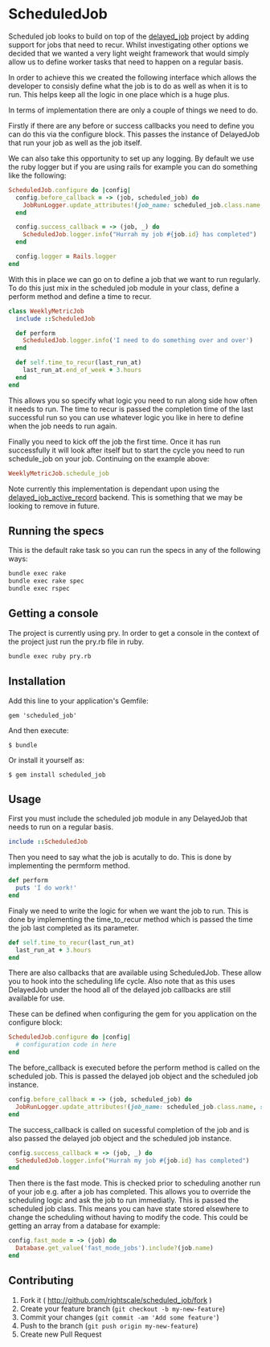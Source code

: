 # ScheduledJob

Scheduled job looks to build on top of the [delayed_job](https://github.com/collectiveidea/delayed_job) project by adding support for jobs that need to recur. Whilst investigating other options we decided that we wanted a very light weight framework that would simply allow us to define worker tasks that need to happen on a regular basis.

In order to achieve this we created the following interface which allows the developer to consisly define what the job is to do as well as when it is to run. This helps keep all the logic in one place which is a huge plus.

In terms of implementation there are only a couple of things we need to do.

Firstly if there are any before or success callbacks you need to define you can do this via the configure block. This passes the instance of DelayedJob that run your job as well as the job itself.

We can also take this opportunity to set up any logging. By default we use the ruby logger but if you are using rails for example you can do something like the following:

```ruby
ScheduledJob.configure do |config|
  config.before_callback = -> (job, scheduled_job) do
    JobRunLogger.update_attributes!(job_name: scheduled_job.class.name, started_at: Time.now.utc)
  end

  config.success_callback = -> (job, _) do
    ScheduledJob.logger.info("Hurrah my job #{job.id} has completed")
  end

  config.logger = Rails.logger
end
```

With this in place we can go on to define a job that we want to run regularly. To do this just mix in the scheduled job module in your class, define a perform method and define a time to recur.

```ruby
class WeeklyMetricJob
  include ::ScheduledJob

  def perform
    ScheduledJob.logger.info('I need to do something over and over')
  end

  def self.time_to_recur(last_run_at)
    last_run_at.end_of_week + 3.hours
  end
end
```

This allows you so specify what logic you need to run along side how often it needs to run. The time to recur is passed the completion time of the last successful run so you can use whatever logic you like in here to define when the job needs to run again.

Finally you need to kick off the job the first time. Once it has run successfully it will look after itself but to start the cycle you need to run schedule_job on your job. Continuing on the example above:

```ruby
WeeklyMetricJob.schedule_job
```

Note currently this implementation is dependant upon using the [delayed_job_active_record](https://github.com/collectiveidea/delayed_job_active_record) backend. This is something that we may be looking to remove in future.

## Running the specs

This is the default rake task so you can run the specs in any of the following ways:

```bash
bundle exec rake
bundle exec rake spec
bundle exec rspec
```

## Getting a console

The project is currently using pry. In order to get a console in the context of the project just run the pry.rb file in ruby.

```bash
bundle exec ruby pry.rb
```

## Installation

Add this line to your application's Gemfile:

    gem 'scheduled_job'

And then execute:

    $ bundle

Or install it yourself as:

    $ gem install scheduled_job

## Usage

First you must include the scheduled job module in any DelayedJob that needs to run on a regular basis.

```ruby
include ::ScheduledJob
```

Then you need to say what the job is acutally to do. This is done by implementing the permform method.

```ruby
def perform
  puts 'I do work!'
end
```

Finaly we need to write the logic for when we want the job to run. This is done by implementing the time_to_recur method which is passed the time the job last completed as its parameter.

```ruby
def self.time_to_recur(last_run_at)
  last_run_at + 3.hours
end
```

There are also callbacks that are available using ScheduledJob. These allow you to hook into the scheduling life cycle. Also note that as this uses DelayedJob under the hood all of the delayed job callbacks are still available for use.

These can be defined when configuring the gem for you application on the configure block:

```ruby
ScheduledJob.configure do |config|
  # configuration code in here
end
```

The before_callback is executed before the perform method is called on the scheduled job. This is passed the delayed job object and the scheduled job instance.

```ruby 
config.before_callback = -> (job, scheduled_job) do
  JobRunLogger.update_attributes!(job_name: scheduled_job.class.name, started_at: Time.now.utc)
end
```

The success_callback is called on sucessful completion of the job and is also passed the delayed job object and the scheduled job instance.

```ruby
config.success_callback = -> (job, _) do
  ScheduledJob.logger.info("Hurrah my job #{job.id} has completed")
end
```

Then there is the fast mode. This is checked prior to scheduling another run of your job e.g. after a job has completed. This allows you to override the scheduling logic and ask the job to run immediatly. This is passed the scheduled job class. This means you can have state stored elsewhere to change the scheduling without having to modify the code. This could be getting an array from a database for example:

```ruby
config.fast_mode = -> (job) do
  Database.get_value('fast_mode_jobs').include?(job.name)
end
```

## Contributing

1. Fork it ( http://github.com/rightscale/scheduled_job/fork )
2. Create your feature branch (`git checkout -b my-new-feature`)
3. Commit your changes (`git commit -am 'Add some feature'`)
4. Push to the branch (`git push origin my-new-feature`)
5. Create new Pull Request
